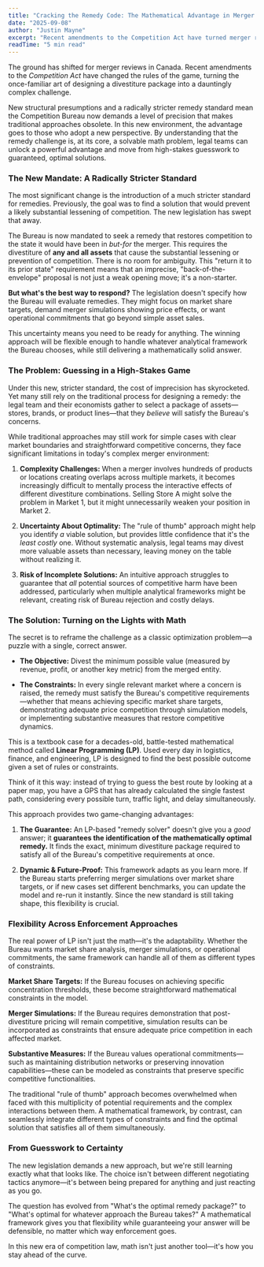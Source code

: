 ```yaml
---
title: "Cracking the Remedy Code: The Mathematical Advantage in Merger Reviews"
date: "2025-09-08"
author: "Justin Mayne"
excerpt: "Recent amendments to the Competition Act have turned merger remedies into a high-stakes puzzle. Learn why the old 'rule of thumb' approach is now obsolete and how a mathematical framework provides a decisive strategic advantage."
readTime: "5 min read"
---
```

The ground has shifted for merger reviews in Canada. Recent amendments to the _Competition Act_ have changed the rules of the game, turning the once-familiar art of designing a divestiture package into a dauntingly complex challenge.

New structural presumptions and a radically stricter remedy standard mean the Competition Bureau now demands a level of precision that makes traditional approaches obsolete. In this new environment, the advantage goes to those who adopt a new perspective. By understanding that the remedy challenge is, at its core, a solvable math problem, legal teams can unlock a powerful advantage and move from high-stakes guesswork to guaranteed, optimal solutions.

### The New Mandate: A Radically Stricter Standard

The most significant change is the introduction of a much stricter standard for remedies. Previously, the goal was to find a solution that would prevent a likely substantial lessening of competition. The new legislation has swept that away.

The Bureau is now mandated to seek a remedy that restores competition to the state it would have been in *but-for* the merger. This requires the divestiture of **any and all assets** that cause the substantial lessening or prevention of competition. There is no room for ambiguity. This "return it to its prior state" requirement means that an imprecise, "back-of-the-envelope" proposal is not just a weak opening move; it's a non-starter.

**But what's the best way to respond?** The legislation doesn't specify how the Bureau will evaluate remedies. They might focus on market share targets, demand merger simulations showing price effects, or want operational commitments that go beyond simple asset sales.

This uncertainty means you need to be ready for anything. The winning approach will be flexible enough to handle whatever analytical framework the Bureau chooses, while still delivering a mathematically solid answer.

### The Problem: Guessing in a High-Stakes Game

Under this new, stricter standard, the cost of imprecision has skyrocketed. Yet many still rely on the traditional process for designing a remedy: the legal team and their economists gather to select a package of assets—stores, brands, or product lines—that they _believe_ will satisfy the Bureau's concerns.

While traditional approaches may still work for simple cases with clear market boundaries and straightforward competitive concerns, they face significant limitations in today's complex merger environment:

1. **Complexity Challenges:** When a merger involves hundreds of products or locations creating overlaps across multiple markets, it becomes increasingly difficult to mentally process the interactive effects of different divestiture combinations. Selling Store A might solve the problem in Market 1, but it might unnecessarily weaken your position in Market 2.

2. **Uncertainty About Optimality:** The "rule of thumb" approach might help you identify _a_ viable solution, but provides little confidence that it's the _least costly_ one. Without systematic analysis, legal teams may divest more valuable assets than necessary, leaving money on the table without realizing it.

3. **Risk of Incomplete Solutions:** An intuitive approach struggles to guarantee that _all_ potential sources of competitive harm have been addressed, particularly when multiple analytical frameworks might be relevant, creating risk of Bureau rejection and costly delays.

### The Solution: Turning on the Lights with Math

The secret is to reframe the challenge as a classic optimization problem—a puzzle with a single, correct answer.

* **The Objective:** Divest the minimum possible value (measured by revenue, profit, or another key metric) from the merged entity.

* **The Constraints:** In every single relevant market where a concern is raised, the remedy must satisfy the Bureau's competitive requirements—whether that means achieving specific market share targets, demonstrating adequate price competition through simulation models, or implementing substantive measures that restore competitive dynamics.

This is a textbook case for a decades-old, battle-tested mathematical method called **Linear Programming (LP)**. Used every day in logistics, finance, and engineering, LP is designed to find the best possible outcome given a set of rules or constraints.

Think of it this way: instead of trying to guess the best route by looking at a paper map, you have a GPS that has already calculated the single fastest path, considering every possible turn, traffic light, and delay simultaneously.

This approach provides two game-changing advantages:

1. **The Guarantee:** An LP-based "remedy solver" doesn't give you a _good_ answer; it **guarantees the identification of the mathematically optimal remedy.** It finds the exact, minimum divestiture package required to satisfy all of the Bureau's competitive requirements at once.

2. **Dynamic & Future-Proof:** This framework adapts as you learn more. If the Bureau starts preferring merger simulations over market share targets, or if new cases set different benchmarks, you can update the model and re-run it instantly. Since the new standard is still taking shape, this flexibility is crucial.

### Flexibility Across Enforcement Approaches

The real power of LP isn't just the math—it's the adaptability. Whether the Bureau wants market share analysis, merger simulations, or operational commitments, the same framework can handle all of them as different types of constraints.

**Market Share Targets:** If the Bureau focuses on achieving specific concentration thresholds, these become straightforward mathematical constraints in the model.

**Merger Simulations:** If the Bureau requires demonstration that post-divestiture pricing will remain competitive, simulation results can be incorporated as constraints that ensure adequate price competition in each affected market.

**Substantive Measures:** If the Bureau values operational commitments—such as maintaining distribution networks or preserving innovation capabilities—these can be modeled as constraints that preserve specific competitive functionalities.

The traditional "rule of thumb" approach becomes overwhelmed when faced with this multiplicity of potential requirements and the complex interactions between them. A mathematical framework, by contrast, can seamlessly integrate different types of constraints and find the optimal solution that satisfies all of them simultaneously.

### From Guesswork to Certainty

The new legislation demands a new approach, but we're still learning exactly what that looks like. The choice isn't between different negotiating tactics anymore—it's between being prepared for anything and just reacting as you go.

The question has evolved from "What's the optimal remedy package?" to "What's optimal for whatever approach the Bureau takes?" A mathematical framework gives you that flexibility while guaranteeing your answer will be defensible, no matter which way enforcement goes.

In this new era of competition law, math isn't just another tool—it's how you stay ahead of the curve.